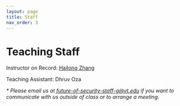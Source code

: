 ```yaml
---
layout: page
title: Staff
nav_order: 3
---
```


# Teaching Staff

Instructor on Record: [Hailong Zhang](https://pampl.in/hlz)

Teaching Assistant: Dhruv Oza

_\* Please email us at [future-of-security-staff-g@vt.edu](mailto:future-of-security-staff-g@vt.edu?subject=[FoS]%20Purpose) if you want to communicate with us outside of class or to arrange a meeting._